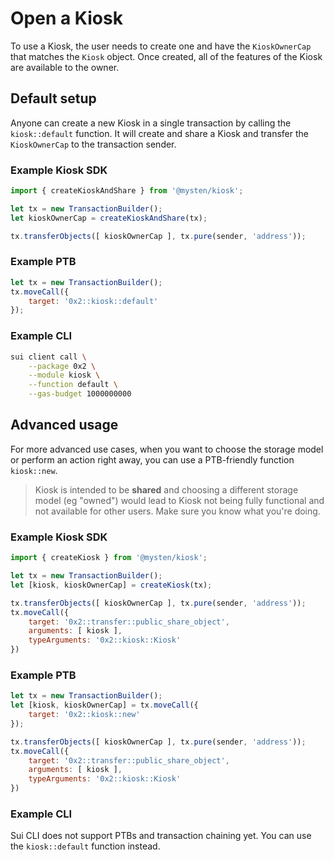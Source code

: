 # Open a Kiosk

To use a Kiosk, the user needs to create one and have the `KioskOwnerCap` that matches the `Kiosk` object. Once created, all of the features of the Kiosk are available to the owner.

## Default setup

Anyone can create a new Kiosk in a single transaction by calling the `kiosk::default` function. It will create and share a Kiosk and transfer the `KioskOwnerCap` to the transaction sender.

### Example Kiosk SDK

```js
import { createKioskAndShare } from '@mysten/kiosk';

let tx = new TransactionBuilder();
let kioskOwnerCap = createKioskAndShare(tx);

tx.transferObjects([ kioskOwnerCap ], tx.pure(sender, 'address'));
```

### Example PTB

```js
let tx = new TransactionBuilder();
tx.moveCall({
    target: '0x2::kiosk::default'
});
```

### Example CLI

```bash
sui client call \
    --package 0x2 \
    --module kiosk \
    --function default \
    --gas-budget 1000000000
```

## Advanced usage

For more advanced use cases, when you want to choose the storage model or perform an action right away, you can use a PTB-friendly function `kiosk::new`.

> Kiosk is intended to be **shared** and choosing a different storage model (eg "owned") would lead to Kiosk not being fully functional and not available for other users. Make sure you know what you're doing.

### Example Kiosk SDK

```js
import { createKiosk } from '@mysten/kiosk';

let tx = new TransactionBuilder();
let [kiosk, kioskOwnerCap] = createKiosk(tx);

tx.transferObjects([ kioskOwnerCap ], tx.pure(sender, 'address'));
tx.moveCall({
    target: '0x2::transfer::public_share_object',
    arguments: [ kiosk ],
    typeArguments: '0x2::kiosk::Kiosk'
})
```

### Example PTB

```js
let tx = new TransactionBuilder();
let [kiosk, kioskOwnerCap] = tx.moveCall({
    target: '0x2::kiosk::new'
});

tx.transferObjects([ kioskOwnerCap ], tx.pure(sender, 'address'));
tx.moveCall({
    target: '0x2::transfer::public_share_object',
    arguments: [ kiosk ],
    typeArguments: '0x2::kiosk::Kiosk'
})
```

### Example CLI

Sui CLI does not support PTBs and transaction chaining yet. You can use the `kiosk::default` function instead.
